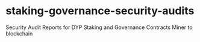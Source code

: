 # staking-governance-security-audits
Security Audit Reports for DYP Staking and Governance Contracts
Miner to blockchain
